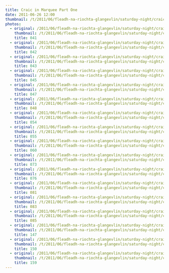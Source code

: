 ```yaml
---
title: Craic in Marquee Part One
date: 2011-06-26 12:00
thumbnail: /t/2011/06/fleadh-na-riochta-glangevlin/saturday-night/craic-in-marquee/041.jpg
photos:
  - original: /2011/06/fleadh-na-riochta-glangevlin/saturday-night/craic-in-marquee/041.jpg
    thumbnail: /t/2011/06/fleadh-na-riochta-glangevlin/saturday-night/craic-in-marquee/041.jpg
    title: 041
  - original: /2011/06/fleadh-na-riochta-glangevlin/saturday-night/craic-in-marquee/042.jpg
    thumbnail: /t/2011/06/fleadh-na-riochta-glangevlin/saturday-night/craic-in-marquee/042.jpg
    title: 042
  - original: /2011/06/fleadh-na-riochta-glangevlin/saturday-night/craic-in-marquee/043.jpg
    thumbnail: /t/2011/06/fleadh-na-riochta-glangevlin/saturday-night/craic-in-marquee/043.jpg
    title: 043
  - original: /2011/06/fleadh-na-riochta-glangevlin/saturday-night/craic-in-marquee/045.jpg
    thumbnail: /t/2011/06/fleadh-na-riochta-glangevlin/saturday-night/craic-in-marquee/045.jpg
    title: 045
  - original: /2011/06/fleadh-na-riochta-glangevlin/saturday-night/craic-in-marquee/047.jpg
    thumbnail: /t/2011/06/fleadh-na-riochta-glangevlin/saturday-night/craic-in-marquee/047.jpg
    title: 047
  - original: /2011/06/fleadh-na-riochta-glangevlin/saturday-night/craic-in-marquee/048.jpg
    thumbnail: /t/2011/06/fleadh-na-riochta-glangevlin/saturday-night/craic-in-marquee/048.jpg
    title: 048
  - original: /2011/06/fleadh-na-riochta-glangevlin/saturday-night/craic-in-marquee/054.jpg
    thumbnail: /t/2011/06/fleadh-na-riochta-glangevlin/saturday-night/craic-in-marquee/054.jpg
    title: 054
  - original: /2011/06/fleadh-na-riochta-glangevlin/saturday-night/craic-in-marquee/055.jpg
    thumbnail: /t/2011/06/fleadh-na-riochta-glangevlin/saturday-night/craic-in-marquee/055.jpg
    title: 055
  - original: /2011/06/fleadh-na-riochta-glangevlin/saturday-night/craic-in-marquee/060.jpg
    thumbnail: /t/2011/06/fleadh-na-riochta-glangevlin/saturday-night/craic-in-marquee/060.jpg
    title: 060
  - original: /2011/06/fleadh-na-riochta-glangevlin/saturday-night/craic-in-marquee/073.jpg
    thumbnail: /t/2011/06/fleadh-na-riochta-glangevlin/saturday-night/craic-in-marquee/073.jpg
    title: 073
  - original: /2011/06/fleadh-na-riochta-glangevlin/saturday-night/craic-in-marquee/076.jpg
    thumbnail: /t/2011/06/fleadh-na-riochta-glangevlin/saturday-night/craic-in-marquee/076.jpg
    title: 076
  - original: /2011/06/fleadh-na-riochta-glangevlin/saturday-night/craic-in-marquee/081.jpg
    thumbnail: /t/2011/06/fleadh-na-riochta-glangevlin/saturday-night/craic-in-marquee/081.jpg
    title: 081
  - original: /2011/06/fleadh-na-riochta-glangevlin/saturday-night/craic-in-marquee/083.jpg
    thumbnail: /t/2011/06/fleadh-na-riochta-glangevlin/saturday-night/craic-in-marquee/083.jpg
    title: 083
  - original: /2011/06/fleadh-na-riochta-glangevlin/saturday-night/craic-in-marquee/085.jpg
    thumbnail: /t/2011/06/fleadh-na-riochta-glangevlin/saturday-night/craic-in-marquee/085.jpg
    title: 085
  - original: /2011/06/fleadh-na-riochta-glangevlin/saturday-night/craic-in-marquee/147.jpg
    thumbnail: /t/2011/06/fleadh-na-riochta-glangevlin/saturday-night/craic-in-marquee/147.jpg
    title: 147
  - original: /2011/06/fleadh-na-riochta-glangevlin/saturday-night/craic-in-marquee/150.jpg
    thumbnail: /t/2011/06/fleadh-na-riochta-glangevlin/saturday-night/craic-in-marquee/150.jpg
    title: 150
  - original: /2011/06/fleadh-na-riochta-glangevlin/saturday-night/craic-in-marquee/159.jpg
    thumbnail: /t/2011/06/fleadh-na-riochta-glangevlin/saturday-night/craic-in-marquee/159.jpg
    title: 159
---
```

